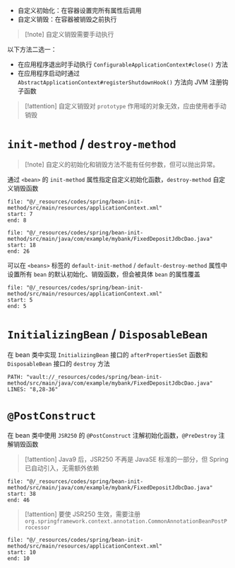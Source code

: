 - 自定义初始化：在容器设置完所有属性后调用
- 自定义销毁：在容器被销毁之前执行

>[!note] 自定义销毁需要手动执行

以下方法二选一：
- 在应用程序退出时手动执行 `ConfigurableApplicationContext#close()` 方法
- 在应用程序启动时通过 `AbstractApplicationContext#registerShutdownHook()` 方法向 JVM 注册钩子函数

> [!attention] 自定义销毁对 `prototype` 作用域的对象无效，应由使用者手动销毁

# `init-method` / `destroy-method`

> [!note] 自定义的初始化和销毁方法不能有任何参数，但可以抛出异常。

通过 `<bean>` 的 `init-method` 属性指定自定义初始化函数，`destroy-method` 自定义销毁函数

```reference
file: "@/_resources/codes/spring/bean-init-method/src/main/resources/applicationContext.xml"
start: 7
end: 8
```

```reference
file: "@/_resources/codes/spring/bean-init-method/src/main/java/com/example/mybank/FixedDepositJdbcDao.java"
start: 18
end: 26
```

可以在 `<beans>` 标签的 `default-init-method` / `default-destroy-method` 属性中设置所有 `bean` 的默认初始化、销毁函数，但会被具体 `bean` 的属性覆盖

```reference
file: "@/_resources/codes/spring/bean-init-method/src/main/resources/applicationContext.xml"
start: 5
end: 5
```

# `InitializingBean` / `DisposableBean`

在 bean 类中实现 `InitializingBean` 接口的 `afterPropertiesSet` 函数和 `DisposableBean` 接口的 `destroy` 方法

```embed-java
PATH: "vault://_resources/codes/spring/bean-init-method/src/main/java/com/example/mybank/FixedDepositJdbcDao.java"
LINES: "8,28-36"
```

# `@PostConstruct`

在 bean 类中使用 `JSR250` 的 `@PostConstruct` 注解初始化函数，`@PreDestroy` 注解销毁函数

> [!attention] Java9 后，JSR250 不再是 JavaSE 标准的一部分，但 Spring 已自动引入，无需额外依赖

```reference
file: "@/_resources/codes/spring/bean-init-method/src/main/java/com/example/mybank/FixedDepositJdbcDao.java"
start: 38
end: 46
```

> [!attention] 要使 JSR250 生效，需要注册 `org.springframework.context.annotation.CommonAnnotationBeanPostProcessor`

```reference
file: "@/_resources/codes/spring/bean-init-method/src/main/resources/applicationContext.xml"
start: 10
end: 10
```
